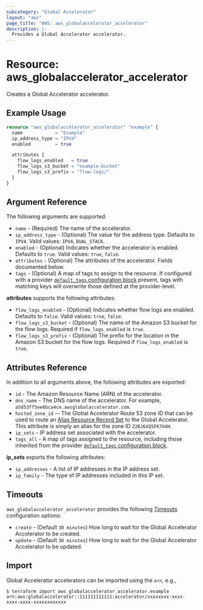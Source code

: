 ```yaml
---
subcategory: "Global Accelerator"
layout: "aws"
page_title: "AWS: aws_globalaccelerator_accelerator"
description: |-
  Provides a Global Accelerator accelerator.
---
```


# Resource: aws_globalaccelerator_accelerator

Creates a Global Accelerator accelerator.

## Example Usage

```terraform
resource "aws_globalaccelerator_accelerator" "example" {
  name            = "Example"
  ip_address_type = "IPV4"
  enabled         = true

  attributes {
    flow_logs_enabled   = true
    flow_logs_s3_bucket = "example-bucket"
    flow_logs_s3_prefix = "flow-logs/"
  }
}
```

## Argument Reference

The following arguments are supported:

* `name` - (Required) The name of the accelerator.
* `ip_address_type` - (Optional) The value for the address type. Defaults to `IPV4`. Valid values: `IPV4`, `DUAL_STACK`.
* `enabled` - (Optional) Indicates whether the accelerator is enabled. Defaults to `true`. Valid values: `true`, `false`.
* `attributes` - (Optional) The attributes of the accelerator. Fields documented below.
* `tags` - (Optional) A map of tags to assign to the resource. If configured with a provider [`default_tags` configuration block](https://registry.terraform.io/providers/hashicorp/aws/latest/docs#default_tags-configuration-block) present, tags with matching keys will overwrite those defined at the provider-level.

**attributes** supports the following attributes:

* `flow_logs_enabled` - (Optional) Indicates whether flow logs are enabled. Defaults to `false`. Valid values: `true`, `false`.
* `flow_logs_s3_bucket` - (Optional) The name of the Amazon S3 bucket for the flow logs. Required if `flow_logs_enabled` is `true`.
* `flow_logs_s3_prefix` - (Optional) The prefix for the location in the Amazon S3 bucket for the flow logs. Required if `flow_logs_enabled` is `true`.

## Attributes Reference

In addition to all arguments above, the following attributes are exported:

* `id` - The Amazon Resource Name (ARN) of the accelerator.
* `dns_name` - The DNS name of the accelerator. For example, `a5d53ff5ee6bca4ce.awsglobalaccelerator.com`.
* `hosted_zone_id` --  The Global Accelerator Route 53 zone ID that can be used to
  route an [Alias Resource Record Set][1] to the Global Accelerator. This attribute
  is simply an alias for the zone ID `Z2BJ6XQ5FK7U4H`.
* `ip_sets` - IP address set associated with the accelerator.
* `tags_all` - A map of tags assigned to the resource, including those inherited from the provider [`default_tags` configuration block](https://registry.terraform.io/providers/hashicorp/aws/latest/docs#default_tags-configuration-block).

**ip_sets** exports the following attributes:

* `ip_addresses` - A list of IP addresses in the IP address set.
* `ip_family` - The type of IP addresses included in this IP set.

[1]: https://docs.aws.amazon.com/Route53/latest/APIReference/API_AliasTarget.html

## Timeouts

`aws_globalaccelerator_accelerator` provides the following
[Timeouts](https://www.terraform.io/docs/configuration/blocks/resources/syntax.html#operation-timeouts) configuration options:

* `create` - (Default `30 minutes`) How long to wait for the Global Accelerator Accelerator to be created.
* `update` - (Default `30 minutes`) How long to wait for the Global Accelerator Accelerator to be updated.

## Import

Global Accelerator accelerators can be imported using the `arn`, e.g.,

```
$ terraform import aws_globalaccelerator_accelerator.example arn:aws:globalaccelerator::111111111111:accelerator/xxxxxxxx-xxxx-xxxx-xxxx-xxxxxxxxxxxx
```

